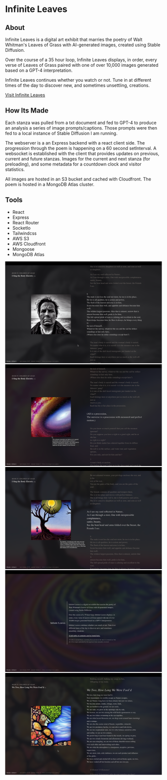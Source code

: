 # Infinite Leaves

## About
Infinite Leaves is a digital art exhibit that marries the poetry of Walt Whitman's Leaves of Grass with AI-generated images, created using Stable Diffusion.

Over the course of a 35 hour loop, Infinite Leaves displays, in order, every verse of Leaves of Grass paired with one of over 10,000 images generated based on a GPT-4 interpretation.

Infinite Leaves continues whether you watch or not. Tune in at different times of the day to discover new, and sometimes unsettling, creations.

[Visit Infinite Leaves](https://infiniteleaves.com/)

## How Its Made
Each stanza was pulled from a txt document and fed to GPT-4 to produce an analysis a series of image prompts/captions. Those prompts were then fed to a local instance of Stable Diffusion I am running.

The webserver is a an Express backend with a react client side. The progression through the poem is happening on a 60 second setInterval. A websocket is established with the client that provides updates on previous, current and future stanzas. Images for the current and next stanza (for preloading), and some metadata for a countdown clock and visitor statistics.

All images are hosted in an S3 bucket and cached with Cloudfront. The poem is hosted in a MongoDB Atlas cluster.

## Tools
- React
- Express
- React Router
- SocketIo
- Tailwindcss
- AWS S3
- AWS Cloudfront
- Mongoose
- MongoDB Atlas

!["I Sing the Body Electric - stanza 15"](/preview_images/3.png)
!["I Sing the Body Electric - stanza 17"](/preview_images/2.png)
!["I Sing the Body Electric - stanza 14"](/preview_images/4.png)
!["About"](/preview_images/5.png)
!["We Two, How Long We Were Fool'd"](/preview_images/1.png)
